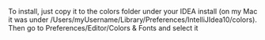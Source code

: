 To install, just copy it to the colors folder under your IDEA install (on my Mac it was under /Users/myUsername/Library/Preferences/IntelliJIdea10/colors). Then go to Preferences/Editor/Colors & Fonts and select it